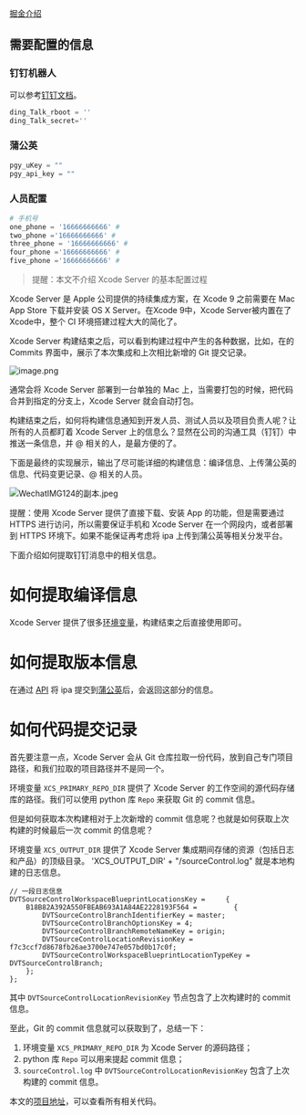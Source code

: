 
[掘金介绍](https://juejin.cn/post/6972339726657421342/)

## 需要配置的信息

### 钉钉机器人
可以参考[钉钉文档](https://ding-doc.dingtalk.com/doc#/serverapi2/qf2nxq)。

```python
ding_Talk_rboot = '' 
ding_Talk_secret=''
```

### 蒲公英

```python
pgy_uKey = ""
pgy_api_key = ""
```

### 人员配置

```python
# 手机号
one_phone = '16666666666' # 
two_phone ='16666666666' # 
three_phone = '16666666666' # 
four_phone ='16666666666' # 
five_phone ='16666666666' # 
```


> 提醒：本文不介绍 Xcode Server 的基本配置过程

Xcode Server 是 Apple 公司提供的持续集成方案，在 Xcode 9 之前需要在 Mac App Store 下载并安装 OS X Server。在Xcode 9中，Xcode Server被内置在了Xcode中，整个 CI 环境搭建过程大大的简化了。

Xcode Server 构建结束之后，可以看到构建过程中产生的各种数据，比如，在的 Commits 界面中，展示了本次集成和上次相比新增的 Git 提交记录。

![image.png](https://p3-juejin.byteimg.com/tos-cn-i-k3u1fbpfcp/8a250153b0db44d8bd66d25cdcf3a033~tplv-k3u1fbpfcp-zoom-1.image)

通常会将 Xcode Server 部署到一台单独的 Mac 上，当需要打包的时候，把代码合并到指定的分支上，Xcode Server 就会自动打包。

构建结束之后，如何将构建信息通知到开发人员、测试人员以及项目负责人呢？让所有的人员都盯着 Xcode Server 上的信息么？显然在公司的沟通工具（钉钉）中推送一条信息，并 @ 相关的人，是最方便的了。

下面是最终的实现展示，输出了尽可能详细的构建信息：编译信息、上传蒲公英的信息、代码变更记录、@ 相关的人员。

![WechatIMG124的副本.jpeg](https://p9-juejin.byteimg.com/tos-cn-i-k3u1fbpfcp/7619b089b0ea441cb3130371070cb4a5~tplv-k3u1fbpfcp-watermark.image)

提醒：使用 Xcode Server 提供了直接下载、安装 App 的功能，但是需要通过 HTTPS 进行访问，所以需要保证手机和 Xcode Server 在一个网段内，或者部署到 HTTPS 环境下。如果不能保证再考虑将 ipa 上传到蒲公英等相关分发平台。

下面介绍如何提取钉钉消息中的相关信息。

# 如何提取编译信息

Xcode Server 提供了很多[环境变量](https://andrewmika.gitbooks.io/xcode-server-and-continuous-integration-guide-cn/content/5.html)，构建结束之后直接使用即可。

# 如何提取版本信息

在通过 [API](https://www.pgyer.com/doc/view/api#uploadApp) 将 ipa 提交到[蒲公英](https://www.pgyer.com/)后，会返回这部分的信息。

# 如何代码提交记录

首先要注意一点，Xcode Server 会从 Git 仓库拉取一份代码，放到自己专门项目路径，和我们拉取的项目路径并不是同一个。

环境变量 `XCS_PRIMARY_REPO_DIR` 提供了 Xcode Server 的工作空间的源代码存储库的路径。我们可以使用 python 库 `Repo` 来获取 Git 的 commit 信息。

但是如何获取本次构建相对于上次新增的 commit 信息呢？也就是如何获取上次构建的时候最后一次 commit 的信息呢？

环境变量 `XCS_OUTPUT_DIR` 提供了 Xcode Server 集成期间存储的资源（包括日志和产品）的顶级目录。
'XCS_OUTPUT_DIR' + "/sourceControl.log" 就是本地构建的日志信息。

```
// 一段日志信息
DVTSourceControlWorkspaceBlueprintLocationsKey =     {
    B18B82A392A550FBEAB693A1A84AE2228193F564 =         {
        DVTSourceControlBranchIdentifierKey = master;
        DVTSourceControlBranchOptionsKey = 4;
        DVTSourceControlBranchRemoteNameKey = origin;
        DVTSourceControlLocationRevisionKey = f7c3ccf7d8678fb26ae3700e747e057bd0b17c0f;
        DVTSourceControlWorkspaceBlueprintLocationTypeKey = DVTSourceControlBranch;
    };
};
```

其中 `DVTSourceControlLocationRevisionKey` 节点包含了上次构建时的 commit 信息。

至此，Git 的 commit 信息就可以获取到了，总结一下：
1. 环境变量 `XCS_PRIMARY_REPO_DIR` 为 Xcode Server 的源码路径；
1. python 库 `Repo` 可以用来提起 commit 信息；
1. `sourceControl.log` 中 `DVTSourceControlLocationRevisionKey` 包含了上次构建的 commit 信息。


本文的[项目地址](https://github.com/FuYouFang/XcodeServerConfig)，可以查看所有相关代码。


